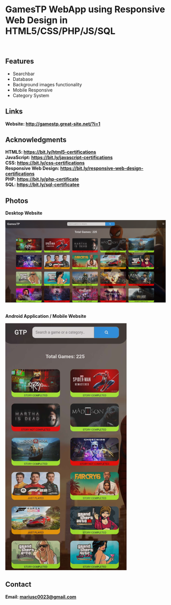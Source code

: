 <h1>GamesTP WebApp using Responsive Web Design in HTML5/CSS/PHP/JS/SQL</h1>
<br>
<h2>Features</h2>
<ul>
    <li>Searchbar</li>
    <li>Database</li>
    <li>Background images functionality</li>
    <li>Mobile Responsive</li>
    <li>Category System</li>

</ul>

<h2> Links </h2>

<b> Website: http://gamestp.great-site.net/?i=1<b>

<h2>Acknowledgments</h2>

<b> HTML5: https://bit.ly/html5-certifications<b>
<br>
<b> JavaScript: https://bit.ly/javascript-certifications <b>
<br>
<b> CSS: https://bit.ly/css-certifications <b>
<br>
<b> Responsive Web Design: https://bit.ly/responsive-web-design-certifications <b>
<br>
<b> PHP: https://bit.ly/php-certificate <b>
<br>
<b> SQL: https://bit.ly/sql-certificatee <b>
<br>

<h2>Photos</h2>
<p>Desktop Website</p>
<img src="image.png">
<br>
<br>
<p>Android Application / Mobile Website</p>
<img src="image1.png">
<br>

<h2>Contact</h2>

<b> Email: mariusc0023@gmail.com </b>
